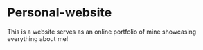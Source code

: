 # Personal-website
This is a website serves as an online portfolio of mine showcasing everything about me!
